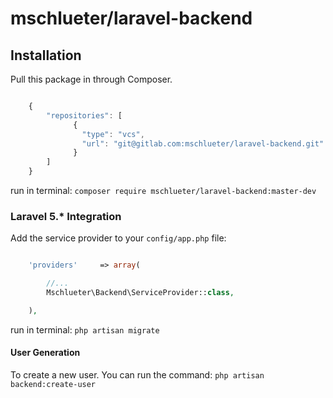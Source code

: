 mschlueter/laravel-backend
================

## Installation

Pull this package in through Composer.

```js

    {
        "repositories": [
              {
                "type": "vcs",
                "url": "git@gitlab.com:mschlueter/laravel-backend.git"
              }
        ]
    }

```

run in terminal:
`composer require mschlueter/laravel-backend:master-dev`


### Laravel 5.* Integration

Add the service provider to your `config/app.php` file:

```php

    'providers'     => array(

        //...
        Mschlueter\Backend\ServiceProvider::class,

    ),

```

run in terminal:
`php artisan migrate`

#### User Generation ####

To create a new user. You can run the command:
`php artisan backend:create-user`

